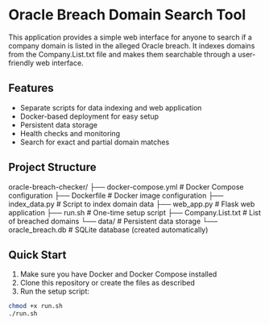 # Oracle Breach Domain Search Tool

This application provides a simple web interface for anyone to search if a company domain is listed in the alleged Oracle breach. It indexes domains from the Company.List.txt file and makes them searchable through a user-friendly web interface.

## Features

- Separate scripts for data indexing and web application
- Docker-based deployment for easy setup
- Persistent data storage
- Health checks and monitoring
- Search for exact and partial domain matches

## Project Structure
oracle-breach-checker/
├── docker-compose.yml     # Docker Compose configuration
├── Dockerfile             # Docker image configuration
├── index_data.py          # Script to index domain data
├── web_app.py             # Flask web application
├── run.sh                 # One-time setup script
├── Company.List.txt       # List of breached domains
└── data/                  # Persistent data storage
└── oracle_breach.db   # SQLite database (created automatically)

## Quick Start

1. Make sure you have Docker and Docker Compose installed
2. Clone this repository or create the files as described
3. Run the setup script:

```bash
chmod +x run.sh
./run.sh
```

